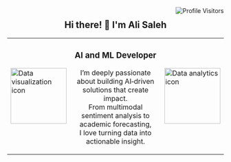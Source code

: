 <!-- Profile Visits -->
<a href="https://komarev.com/ghpvc/?username=hafizalisaleh">
  <img align="right" src="https://komarev.com/ghpvc/?username=hafizalisaleh&label=Visitors&color=0e75b6&style=flat" alt="Profile Visitors" />
</a>

<!-- Intro Message -->
<h2 align="center">
  Hi there! 👋 I'm Ali Saleh
</h2>

<!-- Static Images and Bio in Table Format -->
<table>
  <tr>
    <td>
      <img src="https://cdn-icons-png.flaticon.com/512/2906/2906274.png" width="130px" alt="Data visualization icon"/>
    </td>
    <td align="center">
      <h3>AI and ML Developer</h3>
      <p>
        I’m deeply passionate about building AI‑driven solutions that create impact.<br>
        From multimodal sentiment analysis to academic forecasting,<br>
        I love turning data into actionable insight.
      </p>
    </td>
    <td>
      <img src="https://cdn-icons-png.flaticon.com/512/3135/3135715.png" width="130px" alt="Data analytics icon"/>
    </td>
  </tr>
</table>
